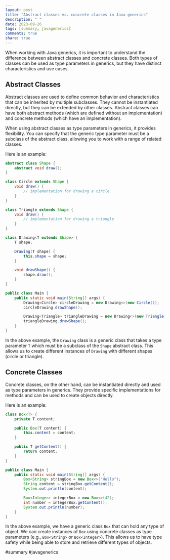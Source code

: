 ```yaml
---
layout: post
title: "Abstract classes vs. concrete classes in Java generics"
description: " "
date: 2023-09-26
tags: [summary, javagenerics]
comments: true
share: true
---
```


When working with Java generics, it is important to understand the difference between abstract classes and concrete classes. Both types of classes can be used as type parameters in generics, but they have distinct characteristics and use cases.

## Abstract Classes

Abstract classes are used to define common behavior and characteristics that can be inherited by multiple subclasses. They cannot be instantiated directly, but they can be extended by other classes. Abstract classes can have both abstract methods (which are defined without an implementation) and concrete methods (which have an implementation).

When using abstract classes as type parameters in generics, it provides flexibility. You can specify that the generic type parameter must be a subclass of the abstract class, allowing you to work with a range of related classes.

Here is an example:

```java
abstract class Shape {
    abstract void draw();
}

class Circle extends Shape {
    void draw() {
        // implementation for drawing a circle
    }
}

class Triangle extends Shape {
    void draw() {
        // implementation for drawing a triangle
    }
}

class Drawing<T extends Shape> {
    T shape;

    Drawing(T shape) {
        this.shape = shape;
    }

    void drawShape() {
        shape.draw();
    }
}

public class Main {
    public static void main(String[] args) {
        Drawing<Circle> circleDrawing = new Drawing<>(new Circle());
        circleDrawing.drawShape();

        Drawing<Triangle> triangleDrawing = new Drawing<>(new Triangle());
        triangleDrawing.drawShape();
    }
}
```

In the above example, the `Drawing` class is a generic class that takes a type parameter `T` which must be a subclass of the `Shape` abstract class. This allows us to create different instances of `Drawing` with different shapes (circle or triangle).

## Concrete Classes

Concrete classes, on the other hand, can be instantiated directly and used as type parameters in generics. They provide specific implementations for methods and can be used to create objects directly.

Here is an example:

```java
class Box<T> {
    private T content;

    public Box(T content) {
        this.content = content;
    }

    public T getContent() {
        return content;
    }
}

public class Main {
    public static void main(String[] args) {
        Box<String> stringBox = new Box<>("Hello");
        String content = stringBox.getContent();
        System.out.println(content);

        Box<Integer> integerBox = new Box<>(42);
        int number = integerBox.getContent();
        System.out.println(number);
    }
}
```

In the above example, we have a generic class `Box` that can hold any type of object. We can create instances of `Box` using concrete classes as type parameters (e.g., `Box<String>` or `Box<Integer>`). This allows us to have type safety while being able to store and retrieve different types of objects.

#summary #javagenerics